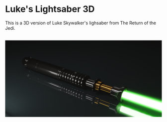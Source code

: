 # Luke's Lightsaber 3D
This is a 3D version of Luke Skywalker's lighsaber from The Return of the Jedi.

<br>
<img src="blender/exports/2kvP0FPVe6VsMo5O.png">
